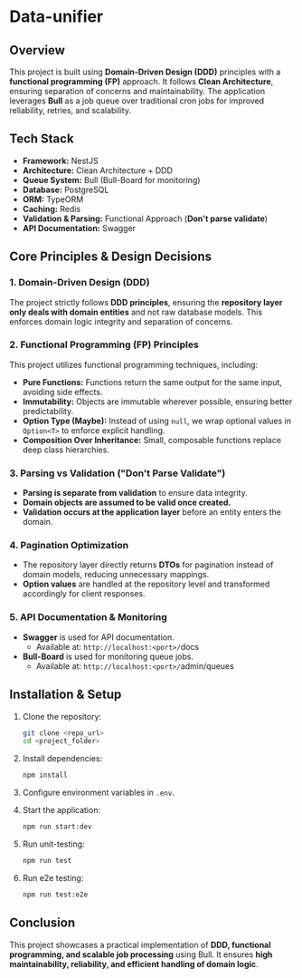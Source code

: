 # **Data-unifier**

## **Overview**

This project is built using **Domain-Driven Design (DDD)** principles with a **functional programming (FP)** approach. It follows **Clean Architecture**, ensuring separation of concerns and maintainability. The application leverages **Bull** as a job queue over traditional cron jobs for improved reliability, retries, and scalability.

## **Tech Stack**

- **Framework:** NestJS
- **Architecture:** Clean Architecture + DDD
- **Queue System:** Bull (Bull-Board for monitoring)
- **Database:** PostgreSQL
- **ORM:** TypeORM
- **Caching:** Redis
- **Validation & Parsing:** Functional Approach (**Don't parse validate**)
- **API Documentation:** Swagger

## **Core Principles & Design Decisions**

### **1. Domain-Driven Design (DDD)**

The project strictly follows **DDD principles**, ensuring the **repository layer only deals with domain entities** and not raw database models. This enforces domain logic integrity and separation of concerns.

### **2. Functional Programming (FP) Principles**

This project utilizes functional programming techniques, including:

- **Pure Functions:** Functions return the same output for the same input, avoiding side effects.
- **Immutability:** Objects are immutable wherever possible, ensuring better predictability.
- **Option Type (Maybe):** Instead of using `null`, we wrap optional values in `Option<T>` to enforce explicit handling.
- **Composition Over Inheritance:** Small, composable functions replace deep class hierarchies.

### **3. Parsing vs Validation ("Don't Parse Validate")**

- **Parsing is separate from validation** to ensure data integrity.
- **Domain objects are assumed to be valid once created.**
- **Validation occurs at the application layer** before an entity enters the domain.

### **4. Pagination Optimization**

- The repository layer directly returns **DTOs** for pagination instead of domain models, reducing unnecessary mappings.
- **Option values** are handled at the repository level and transformed accordingly for client responses.

### **5. API Documentation & Monitoring**

- **Swagger** is used for API documentation.
  - Available at: `http://localhost:<port>/`docs
- **Bull-Board** is used for monitoring queue jobs.
  - Available at: `http://localhost:<port>/`admin/queues

## **Installation & Setup**

1. Clone the repository:
   ```sh
   git clone <repo_url>
   cd <project_folder>
   ```
2. Install dependencies:
   ```sh
   npm install
   ```
3. Configure environment variables in `.env`.
 
4. Start the application:
   ```sh
   npm run start:dev 
   ```
5. Run unit-testing:
   ```sh
   npm run test 
   ```
6. Run e2e testing:
   ```sh
   npm run test:e2e
   ```

## **Conclusion**

This project showcases a practical implementation of **DDD, functional programming, and scalable job processing** using Bull. It ensures **high maintainability, reliability, and efficient handling of domain logic**.

